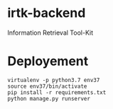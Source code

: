 # irtk-backend
Information Retrieval Tool-Kit

# Deployement 
```
virtualenv -p python3.7 env37
source env37/bin/activate
pip install -r requirements.txt
python manage.py runserver
```
